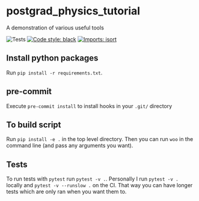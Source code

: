 # postgrad_physics_tutorial

A demonstration of various useful tools

![Tests](https://github.com/paddyroddy/postgrad_physics_tutorial/workflows/Tests/badge.svg)
[![Code style: black](https://img.shields.io/badge/code%20style-black-000000.svg)](https://github.com/ambv/black)
[![Imports: isort](https://img.shields.io/badge/%20imports-isort-%231674b1?style=flat&labelColor=ef8336)](https://pycqa.github.io/isort/)

## Install python packages

Run `pip install -r requirements.txt`.

## pre-commit

Execute `pre-commit install` to install hooks in your `.git/` directory

## To build script

Run `pip install -e .` in the top level directory.
Then you can run `woo` in the command line (and pass any arguments you want).

## Tests

To run tests with `pytest` run `pytest -v .`.
Personally I run `pytest -v .` locally and `pytest -v --runslow .` on the CI.
That way you can have longer tests which are only ran when you want them to.
